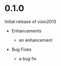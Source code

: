 # 0.1.0

Initial release of visio2013

* Enhancements
  * an enhancement

* Bug Fixes
  * a bug fix
